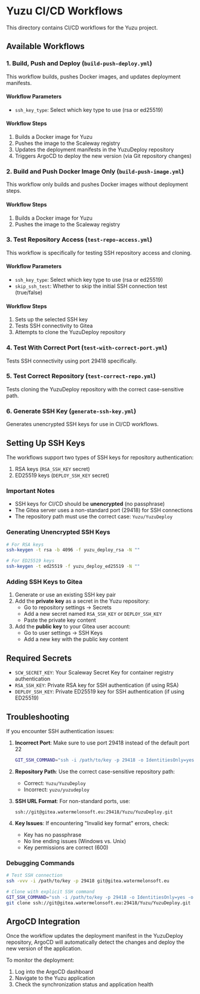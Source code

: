 # Yuzu CI/CD Workflows

This directory contains CI/CD workflows for the Yuzu project.

## Available Workflows

### 1. Build, Push and Deploy (`build-push-deploy.yml`)

This workflow builds, pushes Docker images, and updates deployment manifests.

#### Workflow Parameters

- `ssh_key_type`: Select which key type to use (rsa or ed25519)

#### Workflow Steps

1. Builds a Docker image for Yuzu
2. Pushes the image to the Scaleway registry
3. Updates the deployment manifests in the YuzuDeploy repository
4. Triggers ArgoCD to deploy the new version (via Git repository changes)

### 2. Build and Push Docker Image Only (`build-push-image.yml`)

This workflow only builds and pushes Docker images without deployment steps.

#### Workflow Steps

1. Builds a Docker image for Yuzu
2. Pushes the image to the Scaleway registry

### 3. Test Repository Access (`test-repo-access.yml`)

This workflow is specifically for testing SSH repository access and cloning.

#### Workflow Parameters

- `ssh_key_type`: Select which key type to use (rsa or ed25519)
- `skip_ssh_test`: Whether to skip the initial SSH connection test (true/false)

#### Workflow Steps

1. Sets up the selected SSH key
2. Tests SSH connectivity to Gitea
3. Attempts to clone the YuzuDeploy repository

### 4. Test With Correct Port (`test-with-correct-port.yml`)

Tests SSH connectivity using port 29418 specifically.

### 5. Test Correct Repository (`test-correct-repo.yml`)

Tests cloning the YuzuDeploy repository with the correct case-sensitive path.

### 6. Generate SSH Key (`generate-ssh-key.yml`)

Generates unencrypted SSH keys for use in CI/CD workflows.

## Setting Up SSH Keys

The workflows support two types of SSH keys for repository authentication:

1. RSA keys (`RSA_SSH_KEY` secret)
2. ED25519 keys (`DEPLOY_SSH_KEY` secret)

### Important Notes

- SSH keys for CI/CD should be **unencrypted** (no passphrase)
- The Gitea server uses a non-standard port (29418) for SSH connections
- The repository path must use the correct case: `Yuzu/YuzuDeploy`

### Generating Unencrypted SSH Keys

```bash
# For RSA keys
ssh-keygen -t rsa -b 4096 -f yuzu_deploy_rsa -N ""

# For ED25519 keys
ssh-keygen -t ed25519 -f yuzu_deploy_ed25519 -N ""
```

### Adding SSH Keys to Gitea

1. Generate or use an existing SSH key pair
2. Add the **private key** as a secret in the Yuzu repository:
   - Go to repository settings → Secrets
   - Add a new secret named `RSA_SSH_KEY` or `DEPLOY_SSH_KEY`
   - Paste the private key content
3. Add the **public key** to your Gitea user account:
   - Go to user settings → SSH Keys
   - Add a new key with the public key content

## Required Secrets

- `SCW_SECRET_KEY`: Your Scaleway Secret Key for container registry authentication
- `RSA_SSH_KEY`: Private RSA key for SSH authentication (if using RSA)
- `DEPLOY_SSH_KEY`: Private ED25519 key for SSH authentication (if using ED25519)

## Troubleshooting

If you encounter SSH authentication issues:

1. **Incorrect Port**: Make sure to use port 29418 instead of the default port 22
   ```bash
   GIT_SSH_COMMAND="ssh -i /path/to/key -p 29418 -o IdentitiesOnly=yes"
   ```

2. **Repository Path**: Use the correct case-sensitive repository path:
   - Correct: `Yuzu/YuzuDeploy`
   - Incorrect: `yuzu/yuzudeploy`

3. **SSH URL Format**: For non-standard ports, use:
   ```
   ssh://git@gitea.watermelonsoft.eu:29418/Yuzu/YuzuDeploy.git
   ```

4. **Key Issues**: If encountering "Invalid key format" errors, check:
   - Key has no passphrase
   - No line ending issues (Windows vs. Unix)
   - Key permissions are correct (600)

### Debugging Commands

```bash
# Test SSH connection
ssh -vvv -i /path/to/key -p 29418 git@gitea.watermelonsoft.eu

# Clone with explicit SSH command
GIT_SSH_COMMAND="ssh -i /path/to/key -p 29418 -o IdentitiesOnly=yes -o StrictHostKeyChecking=no" \
git clone ssh://git@gitea.watermelonsoft.eu:29418/Yuzu/YuzuDeploy.git
```

## ArgoCD Integration

Once the workflow updates the deployment manifest in the YuzuDeploy repository, ArgoCD will automatically detect the changes and deploy the new version of the application.

To monitor the deployment:
1. Log into the ArgoCD dashboard
2. Navigate to the Yuzu application
3. Check the synchronization status and application health